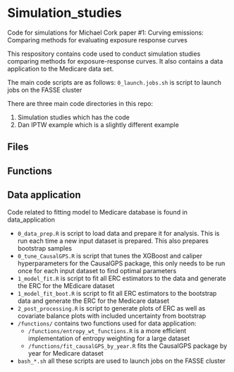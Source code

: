 # Simulation_studies
Code for simulations for Michael Cork paper #1: Curving emissions: Comparing methods for evaluating exposure response curves

This respository contains code used to conduct simulation studies comparing methods for exposure-response curves. It also contains a data application to the Medicare data set. 

The main code scripts are as follows:
`0_launch.jobs.sh` is script to launch jobs on the FASSE cluster 

There are three main code directories in this repo:
1) Simulation studies which has the code 
2) Dan IPTW example which is a slightly different example

## Files 


## Functions 


## Data application
Code related to fitting model to Medicare database is found in data_application

* `0_data_prep.R` is script to load data and prepare it for analysis. This is run each time a new input dataset is prepared. This also prepares bootstrap samples
* `0_tune_CausalGPS.R` is script that tunes the XGBoost and caliper hyperparameters for the CausalGPS package, this only needs to be run once for each input dataset to find optimal parameters
* `1_model_fit.R` is script to fit all ERC estimators to the data and generate the ERC for the MEdicare dataset
* `1_model_fit_boot.R` is script to fit all ERC estimators to the bootstrap data and generate the ERC for the Medicare dataset
* `2_post_processing.R` is script to generate plots of ERC as well as covariate balance plots with included uncertainty from bootstrap
* `/functions/` contains two functions used for data application:
  * `/functions/entropy_wt_functions.R` is a more efficient implementation of entropy weighting for a large dataset
  * `/functions/fit_causalGPS_by_year.R` fits the CausalGPS package by year for Medicare dataset
* `bash_*.sh` all these scripts are used to launch jobs on the FASSE cluster 
